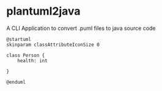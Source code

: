 # plantuml2java
A CLI Application to convert .puml files to java source code

```plantuml
@startuml
skinparam classAttributeIconSize 0

class Person {
    health: int

}

@enduml
```
